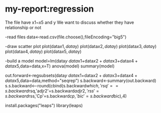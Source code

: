 # my-report:regression

The file have x1~x5 and  y
We want to discuss whether they have relationship or not

-read files
data<-read.csv(file.choose(),fileEncoding="big5")

-draw scatter plot
plot(data$x1,data$y)
plot(data$x2,data$y)
plot(data$x3,data$y)
plot(data$x4,data$y)
plot(data$x5,data$y)

-build a model
model=lm(data$y~data$x1+data$x2+data$x3+data$x4+data$x5,data=data,x=T)
anova(model)
summary(model)


out.forward<-regsubsets(data$y~data$x1+data$x2+data$x3+data$x4+data$x5,data=data,method="seqrep")
s.backward<-summary(out.backward)
s.s.backward<--round(cbind(s.backward$which,'rsq'==s.backward$rsq,'adjr2'=s.backward$adjr2,'rss'=s.backward$rss,'Cp'=s.backward$cp,'bic'=s.backward$bic),4)


install.packages("leaps")
library(leaps)
